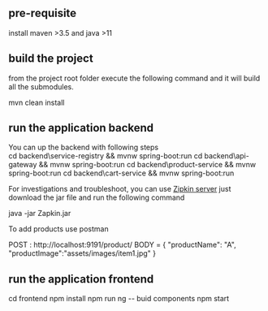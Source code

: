 ## pre-requisite

install maven >3.5 and java >11

## build the project 
from the project root folder execute the following command and it will build all the submodules.

mvn clean install

## run the application backend

You can up the backend with following steps  
    cd  backend\service-registry && mvnw spring-boot:run
    cd  backend\api-gateway && mvnw spring-boot:run
    cd  backend\product-service && mvnw spring-boot:run
    cd  backend\cart-service && mvnw spring-boot:run

For investigations and troubleshoot, you can use [Zipkin server](https://zipkin.io/pages/quickstart.html)
just download the jar file and run the following command 

java -jar Zapkin.jar

To add products use postman 

POST : http://localhost:9191/product/ BODY = { "productName": "A", "productImage":"assets/images/item1.jpg" }

## run the application frontend
cd frontend
npm install
npm run ng -- buid components
npm start


